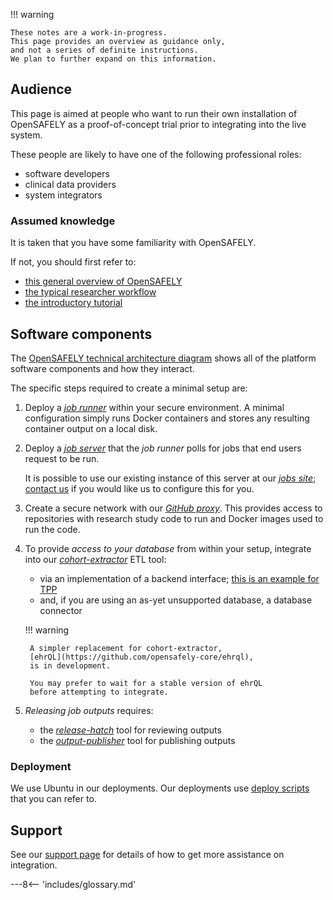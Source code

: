 !!! warning

    These notes are a work-in-progress.
    This page provides an overview as guidance only,
    and not a series of definite instructions.
    We plan to further expand on this information.

## Audience

This page is aimed at people who want to run their own installation of OpenSAFELY
as a proof-of-concept trial prior to integrating into the live system.

These people are likely to have one of the following professional roles:

* software developers
* clinical data providers
* system integrators

### Assumed knowledge

It is taken that you have some familiarity with OpenSAFELY.

If not, you should first refer to:

* [this general overview of OpenSAFELY](https://www.opensafely.org/about/)
* [the typical researcher workflow](workflow.md)
* [the introductory tutorial](https://docs.opensafely.org/getting-started/)

## Software components

The [OpenSAFELY technical architecture diagram](technical-architecture.md) shows all of the platform software components
and how they interact.

The specific steps required to create a minimal setup are:

1. Deploy a [*job runner*](https://github.com/opensafely-core/job-runner) within your secure environment.
   A minimal configuration simply runs Docker containers
   and stores any resulting container output on a local disk.

2. Deploy a [*job server*](https://github.com/opensafely-core/job-server)
   that the *job runner* polls for jobs that end users request to be run.

     It is possible to use our existing instance of this server at our [*jobs site*](https://jobs.opensafely.org);
     [contact us](how-to-get-help.md#data-providers)
     if you would like us to configure this for you.

3. Create a secure network with our [*GitHub proxy*](https://github.com/opensafely-core/proxy).
   This provides access to repositories with research study code to run
   and Docker images used to run the code.

4. To provide *access to your database* from within your setup,
   integrate into our [*cohort-extractor*](https://github.com/opensafely-core/cohort-extractor) ETL tool:

     * via an implementation of a backend interface; [this is an example for TPP](https://github.com/opensafely-core/cohort-extractor/blob/main/cohortextractor/tpp_backend.py)
     * and, if you are using an as-yet unsupported database, a database connector

    !!! warning

        A simpler replacement for cohort-extractor,
        [ehrQL](https://github.com/opensafely-core/ehrql),
        is in development.

        You may prefer to wait for a stable version of ehrQL
        before attempting to integrate.

5. *Releasing job outputs* requires:

     * the [*release-hatch*](https://github.com/opensafely-core/release-hatch) tool for reviewing outputs
     * the [*output-publisher*](https://github.com/opensafely-core/output-publisher) tool for publishing outputs

### Deployment

We use Ubuntu in our deployments.
Our deployments use [deploy scripts](https://github.com/opensafely-core/backend-server)
that you can refer to.

## Support

See our [support page](how-to-get-help.md#data-providers-and-system-integrators)
for details of how to get more assistance on integration.

---8<-- 'includes/glossary.md'
